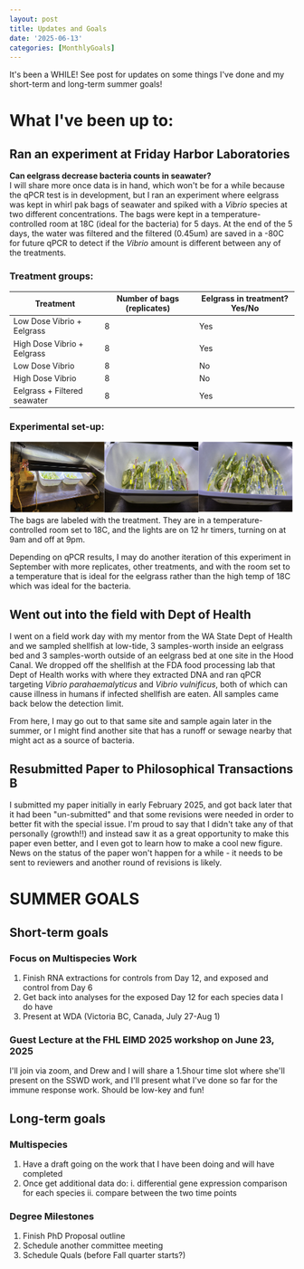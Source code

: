 ```yaml
---
layout: post
title: Updates and Goals
date: '2025-06-13'
categories: [MonthlyGoals]
---
```

It's been a WHILE! See post for updates on some things I've done and my short-term and long-term summer goals!

# What I've been up to:

## Ran an experiment at Friday Harbor Laboratories
**Can eelgrass decrease bacteria counts in seawater?**    
I will share more once data is in hand, which won't be for a while because the qPCR test is in development, but I ran an experiment where eelgrass was kept in whirl pak bags of seawater and spiked with a _Vibrio_ species at two different concentrations. The bags were kept in a temperature-controlled room at 18C (ideal for the bacteria) for 5 days. At the end of the 5 days, the water was filtered and the filtered (0.45um) are saved in a -80C for future qPCR to detect if the _Vibrio_ amount is different between any of the treatments.

### Treatment groups:    

| Treatment                    | Number of bags (replicates) | Eelgrass in treatment? Yes/No |
|------------------------------|-----------------------------|-------------------------------|
| Low Dose Vibrio + Eelgrass   | 8                           | Yes                           |
| High Dose Vibrio + Eelgrass  | 8                           | Yes                           |
| Low Dose Vibrio              | 8                           | No                            |
| High Dose Vibrio             | 8                           | No                            |
| Eelgrass + Filtered seawater | 8                           | Yes                           |

### Experimental set-up:    
![img](../notebook-images/2025-06-13/FHL-exp.png)  
The bags are labeled with the treatment. They are in a temperature-controlled room set to 18C, and the lights are on 12 hr timers, turning on at 9am and off at 9pm.

Depending on qPCR results, I may do another iteration of this experiment in September with more replicates, other treatments, and with the room set to a temperature that is ideal for the eelgrass rather than the high temp of 18C which was ideal for the bacteria.

## Went out into the field with Dept of Health
I went on a field work day with my mentor from the WA State Dept of Health and we sampled shellfish at low-tide, 3 samples-worth inside an eelgrass bed and 3 samples-worth outside of an eelgrass bed at one site in the Hood Canal. We dropped off the shellfish at the FDA food processing lab that Dept of Health works with where they extracted DNA and ran qPCR targeting _Vibrio parahaemalyticus_ and _Vibrio vulnificus_, both of which can cause illness in humans if infected shellfish are eaten. All samples came back below the detection limit.

From here, I may go out to that same site and sample again later in the summer, or I might find another site that has a runoff or sewage nearby that might act as a source of bacteria.

## Resubmitted Paper to Philosophical Transactions B
I submitted my paper initially in early February 2025, and got back later that it had been "un-submitted" and that some revisions were needed in order to better fit with the special issue. I'm proud to say that I didn't take any of that personally (growth!!) and instead saw it as a great opportunity to make this paper even better, and I even got to learn how to make a cool new figure. News on the status of the paper won't happen for a while - it needs to be sent to reviewers and another round of revisions is likely.

# SUMMER GOALS

## Short-term goals
### Focus on Multispecies Work
1. Finish RNA extractions for controls from Day 12, and exposed and control from Day 6
2. Get back into analyses for the exposed Day 12 for each species data I do have
3. Present at WDA (Victoria BC, Canada, July 27-Aug 1)

### Guest Lecture at the FHL EIMD 2025 workshop on June 23, 2025
I'll join via zoom, and Drew and I will share a 1.5hour time slot where she'll present on the SSWD work, and I'll present what I've done so far for the immune response work. Should be low-key and fun! 

## Long-term goals
### Multispecies
1. Have a draft going on the work that I have been doing and will have completed
2. Once get additional data do:
    i. differential gene expression comparison for each species
    ii. compare between the two time points

### Degree Milestones
1. Finish PhD Proposal outline
2. Schedule another committee meeting
3. Schedule Quals (before Fall quarter starts?)
